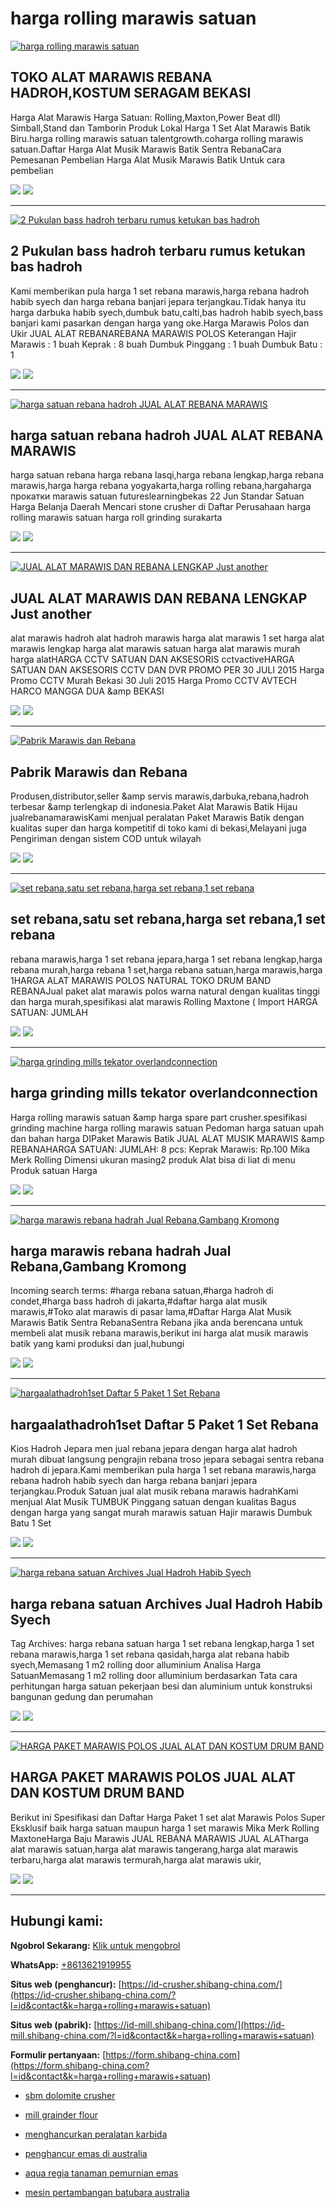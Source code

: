 # harga rolling marawis satuan

<a href="https://swt.shibang-china.com/?l=id&img&k=harga+rolling+marawis+satuan" target="_blank">![harga rolling marawis satuan](http://static.shibang-china.com/all-800x300/39.jpg)</a>

## TOKO ALAT MARAWIS REBANA HADROH,KOSTUM SERAGAM BEKASI
Harga Alat Marawis Harga Satuan: Rolling,Maxton,Power Beat dll) Simball,Stand dan Tamborin Produk Lokal Harga 1 Set Alat Marawis Batik Biru.harga rolling marawis satuan talentgrowth.coharga rolling marawis satuan.Daftar Harga Alat Musik Marawis Batik Sentra RebanaCara Pemesanan Pembelian Harga Alat Musik Marawis Batik Untuk cara pembelian


<a href="https://whatsapp.shibangsoft.com/WhatsApp.php" target="_blank" title="WhatsApp">![](http://static.shibang-china.com/icon/whatsapp.png)</a> <a href="https://swt.shibang-china.com/?l=id&icon&k=harga+rolling+marawis+satuan" target="_blank">![](http://static.shibang-china.com/icon/chat-id.png)</a>

---

<a href="https://swt.shibang-china.com/?l=id&img&k=harga+rolling+marawis+satuan" target="_blank">![2 Pukulan bass hadroh terbaru rumus ketukan bas hadroh](http://static.shibang-china.com/all-800x300/1383.jpg)</a>

## 2 Pukulan bass hadroh terbaru rumus ketukan bas hadroh
Kami memberikan pula harga 1 set rebana marawis,harga rebana hadroh habib syech dan harga rebana banjari jepara terjangkau.Tidak hanya itu harga darbuka habib syech,dumbuk batu,calti,bas hadroh habib syech,bass banjari kami pasarkan dengan harga yang oke.Harga Marawis Polos dan Ukir JUAL ALAT REBANAREBANA MARAWIS POLOS Keterangan Hajir Marawis : 1 buah Keprak : 8 buah Dumbuk Pinggang : 1 buah Dumbuk Batu : 1


<a href="https://whatsapp.shibangsoft.com/WhatsApp.php" target="_blank" title="WhatsApp">![](http://static.shibang-china.com/icon/whatsapp.png)</a> <a href="https://swt.shibang-china.com/?l=id&icon&k=harga+rolling+marawis+satuan" target="_blank">![](http://static.shibang-china.com/icon/chat-id.png)</a>

---

<a href="https://swt.shibang-china.com/?l=id&img&k=harga+rolling+marawis+satuan" target="_blank">![harga satuan rebana hadroh JUAL ALAT REBANA MARAWIS](http://static.shibang-china.com/all-800x300/925.jpg)</a>

## harga satuan rebana hadroh JUAL ALAT REBANA MARAWIS
harga satuan rebana harga rebana lasqi,harga rebana lengkap,harga rebana marawis,harga harga rebana yogyakarta,harga rolling rebana,hargaharga прокатки marawis satuan futureslearningbekas 22 Jun Standar Satuan Harga Belanja Daerah Mencari stone crusher di Daftar Perusahaan harga rolling marawis satuan harga roll grinding surakarta


<a href="https://whatsapp.shibangsoft.com/WhatsApp.php" target="_blank" title="WhatsApp">![](http://static.shibang-china.com/icon/whatsapp.png)</a> <a href="https://swt.shibang-china.com/?l=id&icon&k=harga+rolling+marawis+satuan" target="_blank">![](http://static.shibang-china.com/icon/chat-id.png)</a>

---

<a href="https://swt.shibang-china.com/?l=id&img&k=harga+rolling+marawis+satuan" target="_blank">![JUAL ALAT MARAWIS DAN REBANA LENGKAP Just another](http://static.shibang-china.com/all-800x300/956.jpg)</a>

## JUAL ALAT MARAWIS DAN REBANA LENGKAP Just another
alat marawis hadroh alat hadroh marawis harga alat marawis 1 set harga alat marawis lengkap harga alat marawis satuan harga alat marawis murah harga alatHARGA CCTV SATUAN DAN AKSESORIS cctvactiveHARGA SATUAN DAN AKSESORIS CCTV DAN DVR PROMO PER 30 JULI 2015 Harga Promo CCTV Murah Bekasi 30 Juli 2015 Harga Promo CCTV AVTECH HARCO MANGGA DUA &amp BEKASI


<a href="https://whatsapp.shibangsoft.com/WhatsApp.php" target="_blank" title="WhatsApp">![](http://static.shibang-china.com/icon/whatsapp.png)</a> <a href="https://swt.shibang-china.com/?l=id&icon&k=harga+rolling+marawis+satuan" target="_blank">![](http://static.shibang-china.com/icon/chat-id.png)</a>

---

<a href="https://swt.shibang-china.com/?l=id&img&k=harga+rolling+marawis+satuan" target="_blank">![Pabrik Marawis dan Rebana](http://static.shibang-china.com/all-800x300/426.jpg)</a>

## Pabrik Marawis dan Rebana
Produsen,distributor,seller &amp servis marawis,darbuka,rebana,hadroh terbesar &amp terlengkap di indonesia.Paket Alat Marawis Batik Hijau jualrebanamarawisKami menjual peralatan Paket Marawis Batik dengan kualitas super dan harga kompetitif di toko kami di bekasi,Melayani juga Pengiriman dengan sistem COD untuk wilayah


<a href="https://whatsapp.shibangsoft.com/WhatsApp.php" target="_blank" title="WhatsApp">![](http://static.shibang-china.com/icon/whatsapp.png)</a> <a href="https://swt.shibang-china.com/?l=id&icon&k=harga+rolling+marawis+satuan" target="_blank">![](http://static.shibang-china.com/icon/chat-id.png)</a>

---

<a href="https://swt.shibang-china.com/?l=id&img&k=harga+rolling+marawis+satuan" target="_blank">![set rebana,satu set rebana,harga set rebana,1 set rebana](http://static.shibang-china.com/all-800x300/960.jpg)</a>

## set rebana,satu set rebana,harga set rebana,1 set rebana
rebana marawis,harga 1 set rebana jepara,harga 1 set rebana lengkap,harga rebana murah,harga rebana 1 set,harga rebana satuan,harga marawis,harga 1HARGA ALAT MARAWIS POLOS NATURAL TOKO DRUM BAND REBANAJual paket alat marawis polos warna natural dengan kualitas tinggi dan harga murah,spesifikasi alat marawis Rolling Maxtone ( Import HARGA SATUAN: JUMLAH


<a href="https://whatsapp.shibangsoft.com/WhatsApp.php" target="_blank" title="WhatsApp">![](http://static.shibang-china.com/icon/whatsapp.png)</a> <a href="https://swt.shibang-china.com/?l=id&icon&k=harga+rolling+marawis+satuan" target="_blank">![](http://static.shibang-china.com/icon/chat-id.png)</a>

---

<a href="https://swt.shibang-china.com/?l=id&img&k=harga+rolling+marawis+satuan" target="_blank">![harga grinding mills tekator overlandconnection](http://static.shibang-china.com/all-800x300/1469.jpg)</a>

## harga grinding mills tekator overlandconnection
Harga rolling marawis satuan &amp harga spare part crusher.spesifikasi grinding machine harga rolling marawis satuan Pedoman harga satuan upah dan bahan harga DIPaket Marawis Batik JUAL ALAT MUSIK MARAWIS &amp REBANAHARGA SATUAN: JUMLAH: 8 pcs: Keprak Marawis: Rp.100 Mika Merk Rolling Dimensi ukuran masing2 produk Alat bisa di liat di menu Produk satuan Harga


<a href="https://whatsapp.shibangsoft.com/WhatsApp.php" target="_blank" title="WhatsApp">![](http://static.shibang-china.com/icon/whatsapp.png)</a> <a href="https://swt.shibang-china.com/?l=id&icon&k=harga+rolling+marawis+satuan" target="_blank">![](http://static.shibang-china.com/icon/chat-id.png)</a>

---

<a href="https://swt.shibang-china.com/?l=id&img&k=harga+rolling+marawis+satuan" target="_blank">![harga marawis rebana hadrah Jual Rebana,Gambang Kromong](http://static.shibang-china.com/all-800x300/901.jpg)</a>

## harga marawis rebana hadrah Jual Rebana,Gambang Kromong
Incoming search terms: #harga rebana satuan,#harga hadroh di condet,#harga bass hadroh di jakarta,#daftar harga alat musik marawis,#Toko alat marawis di pasar lama,#Daftar Harga Alat Musik Marawis Batik Sentra RebanaSentra Rebana jika anda berencana untuk membeli alat musik rebana marawis,berikut ini harga alat musik marawis batik yang kami produksi dan jual,hubungi


<a href="https://whatsapp.shibangsoft.com/WhatsApp.php" target="_blank" title="WhatsApp">![](http://static.shibang-china.com/icon/whatsapp.png)</a> <a href="https://swt.shibang-china.com/?l=id&icon&k=harga+rolling+marawis+satuan" target="_blank">![](http://static.shibang-china.com/icon/chat-id.png)</a>

---

<a href="https://swt.shibang-china.com/?l=id&img&k=harga+rolling+marawis+satuan" target="_blank">![hargaalathadroh1set Daftar 5 Paket 1 Set Rebana](http://static.shibang-china.com/all-800x300/1179.jpg)</a>

## hargaalathadroh1set Daftar 5 Paket 1 Set Rebana
Kios Hadroh Jepara men jual rebana jepara dengan harga alat hadroh murah dibuat langsung pengrajin rebana troso jepara sebagai sentra rebana hadroh di jepara.Kami memberikan pula harga 1 set rebana marawis,harga rebana hadroh habib syech dan harga rebana banjari jepara terjangkau.Produk Satuan jual alat musik rebana marawis hadrahKami menjual Alat Musik TUMBUK Pinggang satuan dengan kualitas Bagus dengan harga yang sangat murah marawis satuan Hajir marawis Dumbuk Batu 1 Set


<a href="https://whatsapp.shibangsoft.com/WhatsApp.php" target="_blank" title="WhatsApp">![](http://static.shibang-china.com/icon/whatsapp.png)</a> <a href="https://swt.shibang-china.com/?l=id&icon&k=harga+rolling+marawis+satuan" target="_blank">![](http://static.shibang-china.com/icon/chat-id.png)</a>

---

<a href="https://swt.shibang-china.com/?l=id&img&k=harga+rolling+marawis+satuan" target="_blank">![harga rebana satuan Archives Jual Hadroh Habib Syech](http://static.shibang-china.com/all-800x300/739.jpg)</a>

## harga rebana satuan Archives Jual Hadroh Habib Syech
Tag Archives: harga rebana satuan harga 1 set rebana lengkap,harga 1 set rebana marawis,harga 1 set rebana qasidah,harga alat rebana habib syech,Memasang 1 m2 rolling door alluminium Analisa Harga SatuanMemasang 1 m2 rolling door alluminium berdasarkan Tata cara perhitungan harga satuan pekerjaan besi dan aluminium untuk konstruksi bangunan gedung dan perumahan


<a href="https://whatsapp.shibangsoft.com/WhatsApp.php" target="_blank" title="WhatsApp">![](http://static.shibang-china.com/icon/whatsapp.png)</a> <a href="https://swt.shibang-china.com/?l=id&icon&k=harga+rolling+marawis+satuan" target="_blank">![](http://static.shibang-china.com/icon/chat-id.png)</a>

---

<a href="https://swt.shibang-china.com/?l=id&img&k=harga+rolling+marawis+satuan" target="_blank">![HARGA PAKET MARAWIS POLOS JUAL ALAT DAN KOSTUM DRUM BAND](http://static.shibang-china.com/all-800x300/583.jpg)</a>

## HARGA PAKET MARAWIS POLOS JUAL ALAT DAN KOSTUM DRUM BAND
Berikut ini Spesifikasi dan Daftar Harga Paket 1 set alat Marawis Polos Super Eksklusif baik harga satuan maupun harga 1 set marawis Mika Merk Rolling MaxtoneHarga Baju Marawis JUAL REBANA MARAWIS JUAL ALATharga alat marawis satuan,harga alat marawis tangerang,harga alat marawis terbaru,harga alat marawis termurah,harga alat marawis ukir,


<a href="https://whatsapp.shibangsoft.com/WhatsApp.php" target="_blank" title="WhatsApp">![](http://static.shibang-china.com/icon/whatsapp.png)</a> <a href="https://swt.shibang-china.com/?l=id&icon&k=harga+rolling+marawis+satuan" target="_blank">![](http://static.shibang-china.com/icon/chat-id.png)</a>

---
## Hubungi kami:

**Ngobrol Sekarang:** [Klik untuk mengobrol](https://swt.shibang-china.com?l=id&contact&k=harga+rolling+marawis+satuan)

**WhatsApp:**  [+8613621919955](https://whatsapp.shibangsoft.com/WhatsApp.php)

**Situs web (penghancur):** [https://id-crusher.shibang-china.com/](https://id-crusher.shibang-china.com/?l=id&contact&k=harga+rolling+marawis+satuan)

**Situs web (pabrik):** [https://id-mill.shibang-china.com/](https://id-mill.shibang-china.com/?l=id&contact&k=harga+rolling+marawis+satuan)

**Formulir pertanyaan:** [https://form.shibang-china.com](https://form.shibang-china.com?l=id&contact&k=harga+rolling+marawis+satuan)

* [sbm dolomite crusher](../20/sbm%20dolomite%20crusher.md)

* [mill grainder flour](../17/mill%20grainder%20flour.md)

* [menghancurkan peralatan karbida](../21/menghancurkan%20peralatan%20karbida.md)

* [penghancur emas di australia](../26/penghancur%20emas%20di%20australia.md)

* [aqua regia tanaman pemurnian emas](../28/aqua%20regia%20tanaman%20pemurnian%20emas.md)

* [mesin pertambangan batubara australia](../29/mesin%20pertambangan%20batubara%20australia.md)